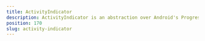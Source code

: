 ```yaml
---
title: ActivityIndicator
description: ActivityIndicator is an abstraction over Android's ProgressBar and iOS's UActivityIndicatorView.  This UI component is used for displaying the progress while running background operations (e.g loading image, data, accepting a request). The ActivityIndicator's value could be controlled via its `busy` property. 
position: 170
slug: activity-indicator
---
```

